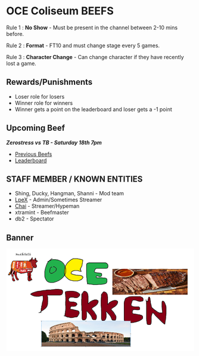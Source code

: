 # OCE Coliseum BEEFS

Rule 1 : **No Show** - Must be present in the channel between 2-10 mins before. 

Rule 2 : **Format** - FT10 and must change stage every 5 games.

Rule 3 : **Character Change** - Can change character if they have recently lost a game.

## Rewards/Punishments

- Loser role for losers
- Winner role for winners
- Winner gets a point on the leaderboard and loser gets a -1 point

## Upcoming Beef

_**Zerostress vs TB - Saturday 18th 7pm**_

- [Previous Beefs](HISTORY.md) 
- [Leaderboard](https://challonge.com/OCEDiscordBEEF)

## STAFF MEMBER / KNOWN ENTITIES ##

- Shing, Ducky, Hangman, Shanni - Mod team
- [LpeX](https://www.twitch.tv/mrlpex) - Admin/Sometimes Streamer
- [Chai](https://www.twitch.tv/chai) - Streamer/Hypeman
- xtramint - Beefmaster
- db2 - Spectator

## Banner ##
![the banner](scrote.png)
